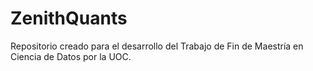 # ZenithQuants
Repositorio creado para el desarrollo del Trabajo de Fin de Maestría en Ciencia de Datos por la UOC.
